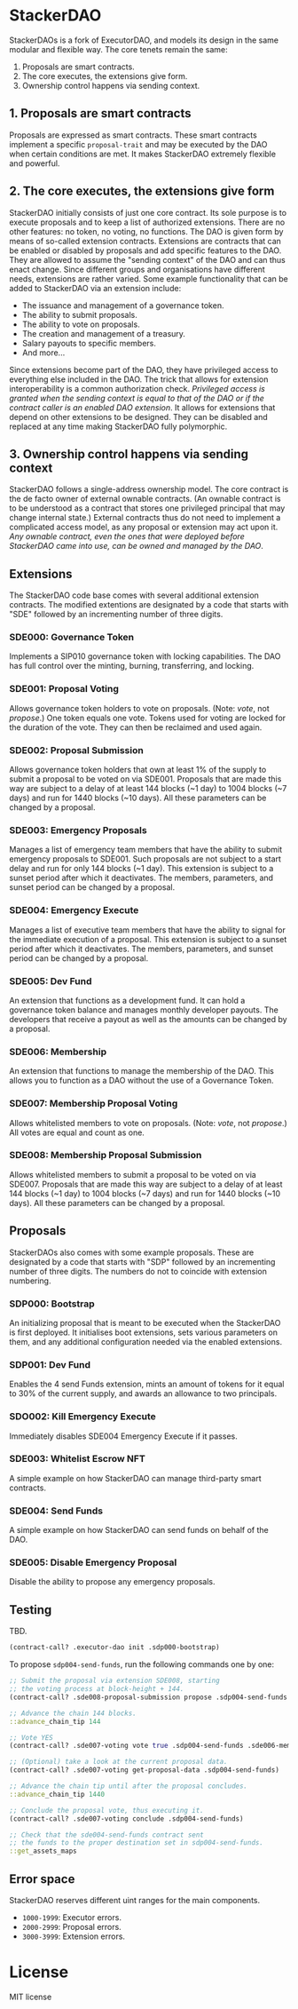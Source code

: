# StackerDAO

StackerDAOs is a fork of ExecutorDAO, and models its design in the same modular and flexible way. The core tenets remain the same:

1. Proposals are smart contracts.
2. The core executes, the extensions give form.
3. Ownership control happens via sending context.

## 1. Proposals are smart contracts

Proposals are expressed as smart contracts. These smart contracts implement a specific `proposal-trait` and may be executed by the DAO when certain conditions are met. It makes StackerDAO extremely flexible and powerful.

## 2. The core executes, the extensions give form

StackerDAO initially consists of just one core contract. Its sole purpose is to execute proposals and to keep a list of authorized extensions. There are no other features: no token, no voting, no functions. The DAO is given form by means of so-called extension contracts. Extensions are contracts that can be enabled or disabled by proposals and add specific features to the DAO. They are allowed to assume the "sending context" of the DAO and can thus enact change. Since different groups and organisations have different needs, extensions are rather varied. Some example functionality that can be added to StackerDAO via an extension include:

- The issuance and management of a governance token.
- The ability to submit proposals.
- The ability to vote on proposals.
- The creation and management of a treasury.
- Salary payouts to specific members.
- And more...

Since extensions become part of the DAO, they have privileged access to everything else included in the DAO. The trick that allows for extension interoperability is a common authorization check. *Privileged access is granted when the sending context is equal to that of the DAO or if the contract caller is an enabled DAO extension*. It allows for extensions that depend on other extensions to be designed. They can be disabled and replaced at any time making StackerDAO fully polymorphic.

## 3. Ownership control happens via sending context

StackerDAO follows a single-address ownership model. The core contract is the de facto owner of external ownable contracts. (An ownable contract is to be understood as a contract that stores one privileged principal that may change internal state.) External contracts thus do not need to implement a complicated access model, as any proposal or extension may act upon it. *Any ownable contract, even the ones that were deployed before StackerDAO came into use, can be owned and managed by the DAO*.

## Extensions

The StackerDAO code base comes with several additional extension contracts. The modified extentions are designated by a code that starts with "SDE" followed by an incrementing number of three digits.

### SDE000: Governance Token

Implements a SIP010 governance token with locking capabilities. The DAO has full control over the minting, burning, transferring, and locking.

### SDE001: Proposal Voting

Allows governance token holders to vote on proposals. (Note: *vote*, not *propose*.) One token equals one vote. Tokens used for voting are locked for the duration of the vote. They can then be reclaimed and used again. 

### SDE002: Proposal Submission

Allows governance token holders that own at least 1% of the supply to submit a proposal to be voted on via SDE001. Proposals that are made this way are subject to a delay of at least 144 blocks (~1 day) to 1004 blocks (~7 days) and run for 1440 blocks (~10 days). All these parameters can be changed by a proposal.

### SDE003: Emergency Proposals

Manages a list of emergency team members that have the ability to submit emergency proposals to SDE001. Such proposals are not subject to a start delay and run for only 144 blocks (~1 day). This extension is subject to a sunset period after which it deactivates. The members, parameters, and sunset period can be changed by a proposal.

### SDE004: Emergency Execute

Manages a list of executive team members that have the ability to signal for the immediate execution of a proposal. This extension is subject to a sunset period after which it deactivates. The members, parameters, and sunset period can be changed by a proposal.

### SDE005: Dev Fund

An extension that functions as a development fund. It can hold a governance token balance and manages monthly developer payouts. The developers that receive a payout as well as the amounts can be changed by a proposal.

### SDE006: Membership

An extension that functions to manage the membership of the DAO. This allows you to function as a DAO without the use of a Governance Token.

### SDE007: Membership Proposal Voting

Allows whitelisted members to vote on proposals. (Note: *vote*, not *propose*.) All votes are equal and count as one. 

### SDE008: Membership Proposal Submission

Allows whitelisted members to submit a proposal to be voted on via SDE007. Proposals that are made this way are subject to a delay of at least 144 blocks (~1 day) to 1004 blocks (~7 days) and run for 1440 blocks (~10 days). All these parameters can be changed by a proposal.

## Proposals

StackerDAOs also comes with some example proposals. These are designated by a code that starts with "SDP" followed by an incrementing number of three digits. The numbers do not to coincide with extension numbering.

### SDP000: Bootstrap

An initializing proposal that is meant to be executed when the StackerDAO is first deployed. It initialises boot extensions, sets various parameters on them, and any additional configuration needed via the enabled extensions.

### SDP001: Dev Fund

Enables the 4 send Funds extension, mints an amount of tokens for it equal to 30% of the current supply, and awards an allowance to two principals.

### SDO002: Kill Emergency Execute

Immediately disables SDE004 Emergency Execute if it passes.

### SDE003: Whitelist Escrow NFT

A simple example on how StackerDAO can manage third-party smart contracts.

### SDE004: Send Funds

A simple example on how StackerDAO can send funds on behalf of the DAO.

### SDE005: Disable Emergency Proposal

Disable the ability to propose any emergency proposals.

## Testing

TBD.

```clojure
(contract-call? .executor-dao init .sdp000-bootstrap)
```

To propose `sdp004-send-funds`, run the following commands one by one:

```clojure
;; Submit the proposal via extension SDE008, starting
;; the voting process at block-height + 144.
(contract-call? .sde008-proposal-submission propose .sdp004-send-funds (+ block-height u144) .sde006-membership)

;; Advance the chain 144 blocks.
::advance_chain_tip 144

;; Vote YES
(contract-call? .sde007-voting vote true .sdp004-send-funds .sde006-membership)

;; (Optional) take a look at the current proposal data.
(contract-call? .sde007-voting get-proposal-data .sdp004-send-funds)

;; Advance the chain tip until after the proposal concludes.
::advance_chain_tip 1440

;; Conclude the proposal vote, thus executing it.
(contract-call? .sde007-voting conclude .sdp004-send-funds)

;; Check that the sde004-send-funds contract sent
;; the funds to the proper destination set in sdp004-send-funds.
::get_assets_maps
```

## Error space

StackerDAO reserves different uint ranges for the main components.

- `1000-1999`: Executor errors.
- `2000-2999`: Proposal errors.
- `3000-3999`: Extension errors.

# License

MIT license
